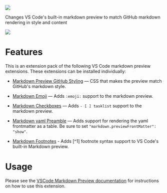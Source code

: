 [![](https://vsmarketplacebadge.apphb.com/version/bierner.github-markdown-preview.svg)](https://marketplace.visualstudio.com/items?itemName=bierner.github-markdown-preview)

Changes VS Code's built-in markdown preview to match GitHub markdown rendering in style and content

![](https://github.com/mjbvz/vscode-github-markdown-preview-style/raw/master/docs/example.png)

# Features

This is an extension pack of the following VS Code markdown preview extensions. These extensions can be installed individually:

- [Markdown Preview GitHub Styling](https://marketplace.visualstudio.com/items?itemName=bierner.markdown-preview-github-styles) — CSS that makes the preview match GitHub's markdown style.

- [Markdown Emoji](https://marketplace.visualstudio.com/items?itemName=bierner.markdown-emoji) — Adds `:emoji:` support to the markdown preview.

- [Markdown Checkboxes](https://marketplace.visualstudio.com/items?itemName=bierner.markdown-checkbox) — Adds `- [ ] tasklist` support to the markdown preview.

- [Markdown yaml Preamble](https://marketplace.visualstudio.com/items?itemName=bierner.markdown-yaml-preamble) — Adds support for rendering the yaml frontmatter as a table. Be sure to set `"markdown.previewFrontMatter": "show"`.

- [Markdown Footnotes](https://marketplace.visualstudio.com/items?itemName=bierner.markdown-footnotes) - Adds [^1] footnote syntax support to VS Code's built-in Markdown preview.

# Usage

Please see the [VSCode Markdown Preview documentation](https://code.visualstudio.com/Docs/languages/markdown#_markdown-preview)
for instructions on how to use this extension.
